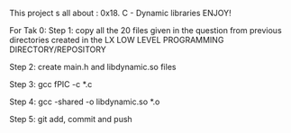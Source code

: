 This project s all about : 0x18. C - Dynamic libraries
ENJOY!

For Tak 0:
Step 1: copy all the 20 files given in the question from previous directories
created in the LX LOW LEVEL PROGRAMMING DIRECTORY/REPOSITORY

Step 2: create main.h and libdynamic.so files

Step 3: gcc fPIC -c *.c

Step 4: gcc -shared -o libdynamic.so *.o

Step 5: git add, commit and push
